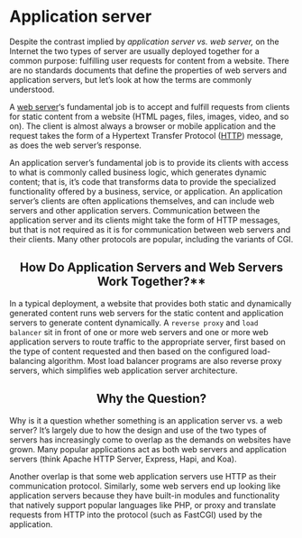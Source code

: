 # Application server

Despite the contrast implied by *application server vs. web server,* on the Internet the two types of server are usually deployed together for a common purpose: fulfilling user requests for content from a website. There are no standards documents that define the properties of web servers and application servers, but let’s look at how the terms are commonly understood.

A [web server](https://www.nginx.com/resources/glossary/web-server/)‘s fundamental job is to accept and fulfill requests from clients for static content from a website (HTML pages, files, images, video, and so on). The client is almost always a browser or mobile application and the request takes the form of a Hypertext Transfer Protocol ([HTTP](https://www.nginx.com/resources/glossary/http/)) message, as does the web server’s response.

An application server’s fundamental job is to provide its clients with access to what is commonly called business logic, which generates dynamic content; that is, it’s code that transforms data to provide the specialized functionality offered by a business, service, or application. An application server’s clients are often applications themselves, and can include web servers and other application servers. Communication between the application server and its clients might take the form of HTTP messages, but that is not required as it is for communication between web servers and their clients. Many other protocols are popular, including the variants of CGI.


<h2><center>How Do Application Servers and Web Servers Work Together?**</center></h2>

In a typical deployment, a website that provides both static and dynamically generated content runs web servers for the static content and application servers to generate content dynamically. A `reverse proxy` and `load balancer` sit in front of one or more web servers and one or more web application servers to route traffic to the appropriate server, first based on the type of content requested and then based on the configured load-balancing algorithm. Most load balancer programs are also reverse proxy servers, which simplifies web application server architecture.


<h2><center>Why the Question?</center></h2>

Why is it a question whether something is an application server vs. a web server? It’s largely due to how the design and use of the two types of servers has increasingly come to overlap as the demands on websites have grown. Many popular applications act as both web servers and application servers (think Apache HTTP Server, Express, Hapi, and Koa).

Another overlap is that some web application servers use HTTP as their communication protocol. Similarly, some web servers end up looking like application servers because they have built-in modules and functionality that natively support popular languages like PHP, or proxy and translate requests from HTTP into the protocol (such as FastCGI) used by the application.
